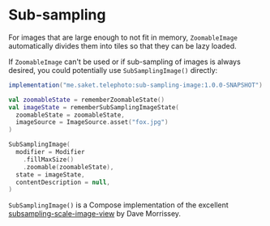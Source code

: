 # Sub-sampling

For images that are large enough to not fit in memory, `ZoomableImage` automatically divides them into tiles so that they can be lazy loaded. 

If `ZoomableImage` can't be used or if sub-sampling of images is always desired, you could potentially use `SubSamplingImage()` directly:

```groovy
implementation("me.saket.telephoto:sub-sampling-image:1.0.0-SNAPSHOT")
```

```kotlin
val zoomableState = rememberZoomableState()
val imageState = rememberSubSamplingImageState(
  zoomableState = zoomableState,
  imageSource = ImageSource.asset("fox.jpg")
)

SubSamplingImage(
  modifier = Modifier
    .fillMaxSize()
    .zoomable(zoomableState),
  state = imageState,
  contentDescription = null,
)
```

`SubSamplingImage()` is a Compose implementation of the excellent [subsampling-scale-image-view](https://github.com/davemorrissey/subsampling-scale-image-view) by Dave Morrissey.
